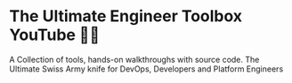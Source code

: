 # The Ultimate Engineer Toolbox YouTube 🔨🔧

A Collection of tools, hands-on walkthroughs with source code.
The Ultimate Swiss Army knife for DevOps, Developers and Platform Engineers
